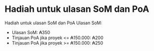 # **Hadiah untuk ulasan SoM dan PoA**

Hadiah untuk ulasan SoM dan PoA Ulasan SoM:

- Ulasan SoM: ₳350
- Tinjauan PoA jika proyek &lt;= ₳150.000: ₳200
- Tinjauan PoA jika proyek &gt;= ₳150.000: ₳250

